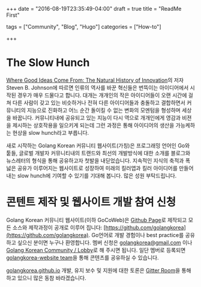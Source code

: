 +++
date = "2016-08-19T23:35:49-04:00"
draft = true
title = "ReadMe First"

tags = ["Community", "Blog", "Hugo"]
categories = ["How-to"]

+++

# The Slow Hunch

[Where Good Ideas Come From: The Natural History of Innovation](https://www.amazon.com/Where-Good-Ideas-Come-Innovation/dp/1594487715)의 저자 Steven B. Johnson에 따르면 인류의 역사를 바꾼 혁신들은 번뜩이는 아이디어에서 시작된 경우가 매우 드물다고 합니다. 대개는 개개인의 작은 아이디어들이 오랜 시간에 걸쳐 다른 사람이 갖고 있는 비슷하거나 전혀 다른 아이디어들과 충돌하고 결합하면서 커뮤니티의 지능으로 진화하고 어느 순간 돌이킬 수 없는 변화의 모멘텀을 형성하며 세상을 바꿉니다. 커뮤니티내에 공유되고 있는 지능이 다시 역으로 개개인에게 영감과 비젼을 제시하는 상호작용을 일으키게 되는데 그런 과정은 통해 아이디어의 생산을 가능케하는 현상을 slow hunch라고 부릅니다.

새로 시작하는 Golang Korean 커뮤니티 웹사이트(가칭)은 프로그래밍 언어인 Go와 퉅들, 글로벌 개발자 커뮤니티내의 트랜드와 최선의 개발방식에 대한 소개를 블로그와 뉴스레터의 형식을 통해 공유하고자 첫발을 내딛었습니다. 지속적인 지식의 축적과 폭 넗은 공유가 이루어지는 웹사이트로 성장하여 미래의 킬러앱과 킬러 아이디어를 만들어내는 slow hunch에 기여할 수 있기를 기대해 봅니다. 많은 성원 부탁드립니다.

# 콘텐트 제작 및 웹사이트 개발 참여 신청

Golang Korean 커뮤니티 웹사이트(이하 GoCoWeb)은 [Github Page](https://pages.github.com/)로 제작되고 모든 소스와 제작과정이 공개로 이루어 집니다: [https://github.com/golangkorea](https://github.com/golangkorea). Go언어로 개발 경험이나 best practice를 공유하고 싶으신 분이면 누구나 환영합니다. 멤버 신청은 [golangkorea@gmail.com](mailto:golangkorea@gmail.com) 이나 [Golang Korean Community / Lobby](https://gitter.im/golang-korean-community/Lobby?utm_source=share-link&utm_medium=link&utm_campaign=share-link)로 해 주시면 됩니다. 일단 멤버로 등록되면 [golangkorea-website team](https://github.com/orgs/golangkorea/teams/golangkorea-website)을 통해 콘텐츠를 공유하실 수 있습니다.

[golangkorea.github.io](https://golangkorea.github.io) 개발, 유지 보수 및 지원에 대한 토론은 [Gitter Room](https://gitter.im/golang-korean-community/golangkorea.githut.io?utm_source=share-link&utm_medium=link&utm_campaign=share-link)을 통해 하고 있으니 많은 동참 바라겠습니다.



